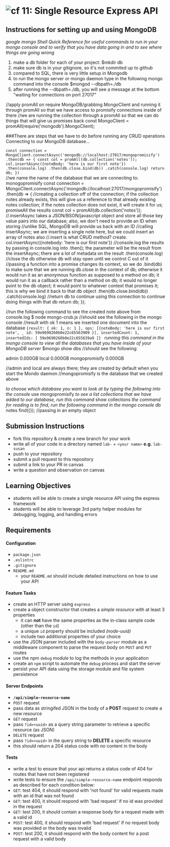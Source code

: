 ![cf](https://i.imgur.com/7v5ASc8.png) 11: Single Resource Express API
======

## Instructions for setting up and using MongoDB
_google mongo Shell Quick Reference for useful commands to run in your mongo console and to verify that you have data going in and to see where things are going wrong_
1. make a db folder for each of your project: $mkdir db
2. make sure db is in your gitignore, so it's not commited up to github
3. compared to SQL, there is very little setup in Mongodb
4. to run the mongo server or mongo daemon type in the following mongo command into the console
$mongod --dbpath=./db
5. after running the --dbpath=./db, you will see a message at the bottom "waiting for connections on port 27017"

//apply promAll on require MongoDB/grabbing MongoClient and running it through promAll so that we have access to promisify connections inside of there
//we are running the collection through a promAll so that we can do things that will give us promises back
const MongoClient = promAll(require('mongodb').MongoClient);

###There are steps that we have to do before running any CRUD operations
Connecting to our MongoDB database...


`const connection = MongoClient.connectAsync('mongodb://localhost:27017/mongopromisify')
  .then(db => {
    const col = promAll(db.collection('notes'));
    col.insertAsync({noteBody: 'here is our first note'})
    .then(console.log)
    .then(db.close.bind(db))
    .catch(console.log)
    return db;
    })
`    
//we name the name of the database that we are connecting to: monogopromisify
const connection = MongoClient.connectAsync('mongodb://localhost:27017/mongopromisify')
  .then(db => {
    //creating a collection off of the connection; if the collection notes already exists, this will give us a reference to that already existing notes collection; if the notes collection does not exist, it will create it for us; promiseAll the results
      const col = promAll(db.collection('notes'));
      //.insertAsync takes a JSON/BSON/javascript object and store all those key value pairs into our database; also, we don't need to provide an ID when storing
      //unlike SQL, MongoDB will provide us back with an ID
      //calling insertAsync; we are inserting a single note here, but we could insert an array of notes also
      //.insert is what CRUD method? create.
      col.insertAsync({notebody: 'here is our first note'})
        //console.log the results by passing in console.log into .then(); the parameter will be the result from the insertAsync; there are a lot of metadata on the result
        .then(console.log)
        //close the db otherwise db will stay open until we control C out of it
        //passing a function into a promise changes its context, so we do .bind(db) to make sure that we are running db.close in the context of db; otherwise it would run it as an anonymous function as supposed to a method on db; it would run it as a callback rather than a method on db; it would no longer point to the db object; it would point to whatever context that promises it; this is why we bind it back to that db object
        .then(db.close.bind(db))
        .catch(console.log)
        //return db to continue using this connection to continue doing things with that db
        return db;
    });

//run the following command to see the created note above from console.log
  $ node mongo-crub.js
//should see the following in the mongo console
//result with ok 1 means we inserted one document into the database
`{result: { ok: 1, n: 1 },
  ops:
    [{noteBody: 'here is our first note',
     _ id: 59e9690260b0e22c65563909 }],
  insertedCount: 1,
  insertedIds: [ 59e9690260b0e22c655639a9 ]}
`
*running this command in the mongo console to view all the databases that you have inside of your MongoDB server*
$mongo
show dbs
//should see the following:

admin  0.000GB
local  0.000GB
mongopromisify 0.000GB

//admin and local are always there; they are created by default when you start the Mondo daemon
//mongopromisify is the database that we created above

*to choose which database you want to look at by typing the following into the console*
use mongopromisify
*to see a list collections that we have added to our database, run this command*
show collections
*the command for reading is to find, run the following command in the mongo console*
db notes find({}); //passing in an empty object
## Submission Instructions
  * fork this repository & create a new branch for your work
  * write all of your code in a directory named `lab-` + `<your name>` **e.g.** `lab-susan`
  * push to your repository
  * submit a pull request to this repository
  * submit a link to your PR in canvas
  * write a question and observation on canvas

## Learning Objectives  
* students will be able to create a single resource API using the express framework
* students will be able to leverage 3rd party helper modules for debugging, logging, and handling errors

## Requirements

#### Configuration
* `package.json`
* `.eslintrc`
* `.gitignore`
* `README.md`
  * your `README.md` should include detailed instructions on how to use your API

#### Feature Tasks
* create an HTTP server using `express`
* create a object constructor that creates a _simple resource_ with at least 3 properties
  * it can **not** have the same properties as the in-class sample code (other than the `id`)
  * a unique `id` property should be included *(node-uuid)*
  * include two additional properties of your choice
* use the JSON parser included with the `body-parser` module as a middleware component to parse the request body on `POST` and `PUT` routes
* use the npm `debug` module to log the methods in your application
* create an `npm` script to automate the `debug` process and start the server
* persist your API data using the storage module and file system persistence

#### Server Endpoints
* **`/api/simple-resource-name`**
* `POST` request
 * pass data as stringifed JSON in the body of a **POST** request to create a new resource
* `GET` request
 * pass `?id=<uuid>` as a query string parameter to retrieve a specific resource (as JSON)
* `DELETE` request
 * pass `?id=<uuid>` in the query string to **DELETE** a specific resource
 * this should return a 204 status code with no content in the body

#### Tests
* write a test to ensure that your api returns a status code of 404 for routes that have not been registered
* write tests to ensure the `/api/simple-resource-name` endpoint responds as described for each condition below:
 * `GET`: test 404, it should respond with 'not found' for valid requests made with an id that was not found
 * `GET`: test 400, it should respond with 'bad request' if no id was provided in the request
 * `GET`: test 200, it should contain a response body for a request made with a valid id
 * `POST`: test 400, it should respond with 'bad request' if no request body was provided or the body was invalid
 * `POST`: test 200, it should respond with the body content for a post request with a valid body
